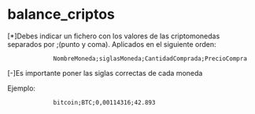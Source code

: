 # balance_criptos
[*]Debes indicar un fichero con los valores de las criptomonedas separados por ;(punto y coma). Aplicados en el siguiente orden:

                 NombreMoneda;siglasMoneda;CantidadComprada;PrecioCompra
   
[-]Es importante poner las siglas correctas de cada moneda


  Ejemplo:
                 
                 bitcoin;BTC;0,00114316;42.893


